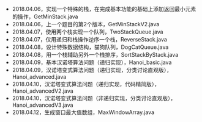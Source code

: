 + 2018.04.06，实现一个特殊的栈，在完成基本功能的基础上添加返回最小元素的操作，GetMinStack.java
+ 2018.04.06，上一个题目的第2个版本，GetMinStackV2.java
+ 2018.04.07，使用两个栈实现一个队列，TwoStackQueue.java
+ 2018.04.07，仅用递归和栈操作逆序一个栈，ReverseStack.java
+ 2018.04.08，设计特殊数据结构，猫狗队列，DogCatQueue.java
+ 2018.04.08，用一个栈辅助另外一个栈排序，SortStackByStack.java
+ 2018.04.09，基本汉诺塔算法问题（递归实现），Hanoi_basic.java
+ 2018.04.09，汉诺塔变式算法问题（递归实现，分类讨论直观版），Hanoi_advanced.java
+ 2018.04.10，汉诺塔变式算法问题（递归实现，代码精简版），Hanoi_advancedV2.java
+ 2018.04.10，汉诺塔变式算法问题（非递归实现，分类讨论直观版），Hanoi_advancedV3.java
+ 2018.04.12，生成窗口最大值数组，MaxWindowArray.java